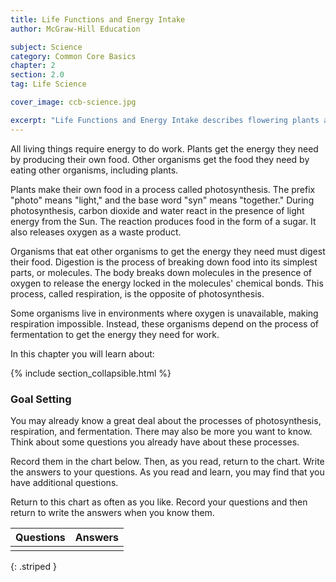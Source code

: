 ```yaml
---
title: Life Functions and Energy Intake
author: McGraw-Hill Education

subject: Science
category: Common Core Basics
chapter: 2
section: 2.0
tag: Life Science

cover_image: ccb-science.jpg

excerpt: "Life Functions and Energy Intake describes flowering plants and the energy-producing processes of cellular respiration and fermentation."
---
```

All living things require energy to do work. Plants get the energy they need by producing their own food. Other organisms get the food they need by eating other organisms, including plants.

Plants make their own food in a process called photosynthesis. The prefix "photo" means "light," and the base word "syn" means "together." During photosynthesis, carbon dioxide and water react in the presence of light energy from the Sun. The reaction produces food in the form of a sugar. It also releases oxygen as a waste product.

Organisms that eat other organisms to get the energy they need must digest their food. Digestion is the process of breaking down food into its simplest parts, or molecules. The body breaks down molecules in the presence of oxygen to release the energy locked in the molecules' chemical bonds. This process, called respiration, is the opposite of photosynthesis.

Some organisms live in environments where oxygen is unavailable, making respiration impossible. Instead, these organisms depend on the process of fermentation to get the energy they need for work.

In this chapter you will learn about:

{% include section_collapsible.html %}

### Goal Setting

You may already know a great deal about the processes of photosynthesis, respiration, and fermentation. There may also be more you want to know. Think about some questions you already have about these processes.

Record them in the chart below. Then, as you read, return to the chart. Write the answers to your questions. As you read and learn, you may find that you have additional questions.

Return to this chart as often as you like. Record your questions and then return to write the answers when you know them.

| Questions | Answers |
|:-|:-|
|  |  |
{: .striped }

